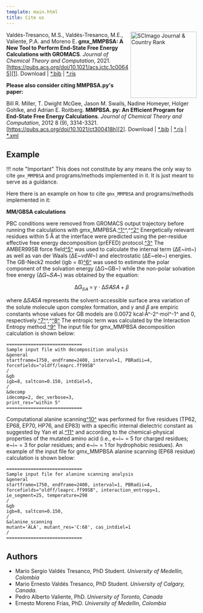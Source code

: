 ```yaml
---
template: main.html
title: Cite us
---
```


<a href="https://www.scimagojr.com/journalsearch.php?q=5100155074&amp;tip=sid&amp;exact=no" title="SCImago Journal 
&amp; Country Rank"><img border="0" align="right" width=175 src="https://www.scimagojr.com/journal_img.php?id=5100155074" 
alt="SCImago Journal &amp; Country Rank"  /></a>

Valdés-Tresanco, M.S., Valdés-Tresanco, M.E., Valiente, P.A. and Moreno E. **gmx_MMPBSA: A New Tool to Perform 
End-State Free Energy Calculations with GROMACS**. _Journal of Chemical Theory and Computation_, 2021. 
[https://pubs.acs.org/doi/10.1021/acs.jctc.1c00645][1]. Download | [*.bib](gmx_MMPBSA_citation.bib)
| [*.ris](gmx_MMPBSA_citation.ris)

**Please also consider citing MMPBSA.py's paper:**

Bill R. Miller, T. Dwight McGee, Jason M. Swails, Nadine Homeyer, Holger Gohlke, and Adrian E. Roitberg. **MMPBSA.
py: An Efficient Program for End-State Free Energy Calculations**.  _Journal of Chemical Theory and Computation_, 
2012 8 (9), 3314-3321. [https://pubs.acs.org/doi/10.1021/ct300418h][2]. Download | [*.bib](MMPBSA_py_citation.bib)
| [*.ris](MMPBSA_py_citation.ris) | [*.xml](MMPBSA_py_citation.xml)

[1]: https://pubs.acs.org/doi/10.1021/acs.jctc.1c00645
[2]: https://pubs.acs.org/doi/10.1021/ct300418h

## Example

!!! note "Important"
    This does not constitute by any means the only way to cite `gmx_MMPBSA` and programs/methods implemented in it. It 
    is just meant to serve as a guidance.

Here there is an example on how to cite `gmx_MMPBSA` and programs/methods implemented in it:

**MM/GBSA calculations**

PBC conditions were removed from GROMACS output trajectory before running the calculations with gmx_MMPBSA.[^1^][1]^,^[^2^][2]
Energetically relevant residues within 5 Å at the interface were predicted using the per-residue effective free energy 
decomposition (prEFED) protocol.[^3^][3] The AMBER99SB force field[^5^][5] was used to calculate the internal
term (ΔE~int~) as well as van der Waals (ΔE~vdW~) and electrostatic (ΔE~ele~) energies. The GB-Neck2 model 
(igb = 8)[^6^][6] was used to estimate the polar component of the solvation energy (ΔG~GB~) while the non-polar solvation
free energy (∆𝐺~𝑆𝐴~) was obtained by the equation:

<p align="center">
    ∆𝐺<sub>𝑆𝐴</sub> = 𝛾 · ∆𝑆𝐴𝑆𝐴 + 𝛽
</p>

where ∆𝑆𝐴𝑆𝐴 represents the solvent-accessible surface area variation of the solute molecule  upon complex formation, 
and 𝛾 and 𝛽 are empiric constants whose values for GB models are 0.0072 kcal·Å^-2^·mol^-1^ and 0, 
respectively.[^7^][7]^,^[^8^][8] The entropic term was calculated by the Interaction Entropy method.[^9^][9] The input 
file for gmx_MMPBSA decomposition calculation is shown below:

```
============================
Sample input file with decomposition analysis
&general
startframe=1750, endframe=2400, interval=1, PBRadii=4,
forcefields="oldff/leaprc.ff99SB"
/
&gb
igb=8, saltcon=0.150, intdiel=5,
/
&decomp
idecomp=2, dec_verbose=3,
print_res="within 5"
============================
```

Computational alanine scanning[^10^][10] was performed for five residues (TP62, EP68, EP70, HP76, and EP83) with a specific 
internal dielectric constant as suggested by Yan et al.[^11^][11] and according to the chemical-physical properties of the 
mutated amino acid (i.e., e~i~ = 5 for charged residues; e~i~ = 3 for polar residues; and e~i~ = 1 for hydrophobic 
residues). An example of the input file for gmx_MMPBSA alanine scanning (EP68 residue) calculation is shown below:

```
============================
Sample input file for alanine scanning analysis
&general
startframe=1750, endframe=2400, interval=1, PBRadii=4,
forcefields="oldff/leaprc.ff99SB", interaction_entropy=1, ie_segment=25, temperature=298
/
&gb
igb=8, saltcon=0.150,
/
&alanine_scanning
mutant='ALA', mutant_res='C:68', cas_intdiel=1
/
============================
```

[3]: https://onlinelibrary.wiley.com/doi/10.1002/jcc.20290
[5]: https://onlinelibrary.wiley.com/doi/10.1002/prot.21123
[6]: https://pubs.acs.org/doi/10.1021/ct3010485
[7]: https://pubs.acs.org/doi/10.1021/j100058a043
[8]: https://pubs.acs.org/doi/10.1021/jp073399n
[9]: https://pubs.acs.org/doi/10.1021/jacs.6b02682
[10]: https://www.sciencedirect.com/science/article/pii/S0022283603006107?via%3Dihub
[11]: https://pubs.acs.org/doi/10.1021/acs.jcim.6b00734

## Authors

* Mario Sergio Valdés Tresanco, PhD Student. _University of Medellin, Colombia_
* Mario Ernesto Valdés Tresanco, PhD Student. _University of Calgary, Canada._
* Pedro Alberto Valiente, PhD. _University of Toronto, Canada_
* Ernesto Moreno Frías, PhD. _University of Medellin, Colombia_
